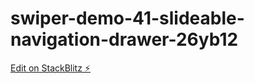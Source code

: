 # swiper-demo-41-slideable-navigation-drawer-26yb12

[Edit on StackBlitz ⚡️](https://stackblitz.com/edit/swiper-demo-41-slideable-navigation-drawer-26yb12)